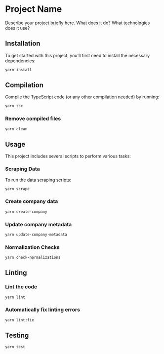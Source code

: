 # Project Name

Describe your project briefly here. What does it do? What technologies does it use?

## Installation

To get started with this project, you'll first need to install the necessary dependencies:

```bash
yarn install
```

## Compilation

Compile the TypeScript code (or any other compilation needed) by running:

```bash
yarn tsc

```

### Remove compiled files

```bash
yarn clean
```

## Usage

This project includes several scripts to perform various tasks:

### Scraping Data

To run the data scraping scripts:

```bash
yarn scrape
```

### Create company data

```bash
yarn create-company
```

### Update company metadata

```bash
yarn update-company-metadata
```

### Normalization Checks

```bash
yarn check-normalizations
```

## Linting

### Lint the code

```bash
yarn lint
```

### Automatically fix linting errors

```bash
yarn lint:fix
```

## Testing

```bash
yarn test
```
